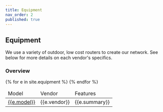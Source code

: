 ```yaml
---
title: Equipment
nav_order: 2
published: true
---
```


## Equipment

We use a variety of outdoor, low cost routers to create our network. See below for more details on each vendor's specifics.

### Overview

<table>
<thead>
<tr>
  <td>Model</td>
  <td>Vendor</td>
  <td>Features</td>
</tr>
</thead>

<tbody>
{% for e in site.equipment %}
<tr>
  <td><a href="{{e.url}}">{{e.model}}</a></td>
  <td>{{e.vendor}}</td>
  <td>{{e.summary}}</td>
</tr>
{% endfor %}
</tbody>
</table>
